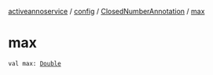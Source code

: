 [activeannoservice](../../index.md) / [config](../index.md) / [ClosedNumberAnnotation](index.md) / [max](./max.md)

# max

`val max: `[`Double`](https://kotlinlang.org/api/latest/jvm/stdlib/kotlin/-double/index.html)